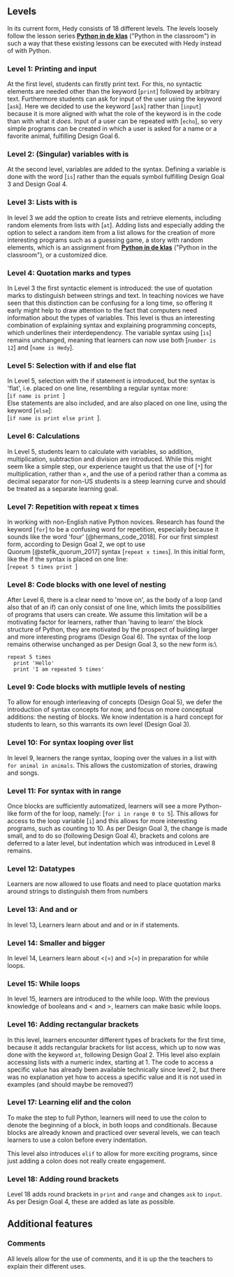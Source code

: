Levels
------

In its current form, Hedy consists of 18 different levels. The levels loosely
follow the lesson series [**Python in de klas**](http://pythonindeklas.nl/)
("Python in the classroom") in such a way that these existing lessons can be
executed with Hedy instead of with Python.

### Level 1: Printing and input

At the first level, students can firstly print text. For this, no
syntactic elements are needed other than the keyword [`print`]
followed by arbitrary text. Furthermore students can ask for
input of the user using the keyword [`ask`]. Here we decided to use
the keyword [`ask`] rather than [`input`] because it is more aligned
with what the role of the keyword is in the code than with what it
*does*. Input of a user can be repeated with [`echo`], so very simple
programs can be created in which a user is asked for a name or a
favorite animal, fulfilling Design Goal 6.

### Level 2: (Singular) variables with is

At the second level, variables are added to the syntax. Defining a variable is done with the word [`is`] rather than the equals symbol fulfilling Design Goal 3 and Design Goal 4. 

### Level 3: Lists with is
In level 3 we add the option to create lists and retrieve elements, including random elements from lists with [`at`]. Adding lists and especially adding the option to select a
random item from a list allows for the creation of more interesting programs such as a guessing game, a story with random elements, which is an assignment from [**Python in de klas**](http://pythonindeklas.nl/) ("Python in the classroom"), or a customized dice.

### Level 4: Quotation marks and types
In Level 3 the first syntactic element is introduced: the use of quotation marks to distinguish between strings and text. In teaching novices we have seen that this distinction can be confusing for a long time, so offering it early might help to draw attention to the fact that
computers need information about the types of variables. This level is thus an interesting combination of explaining syntax and explaining
programming concepts, which underlines their interdependency. The variable syntax using [`is`] remains unchanged, meaning that learners
can now use both [`number is 12`] and [`name is Hedy`].

### Level 5: Selection with if and else flat

In Level 5, selection with the if statement is introduced, but the
syntax is 'flat', i.e. placed on one line, resembling a regular syntax
more:\
[`if name is print `]\
Else statements are also included, and are also placed on one line,
using the keyword [`else`]:\
[`if name is print else print `].

### Level 6: Calculations

In Level 5, students learn to calculate with variables, so addition,
multiplication, subtraction and division are introduced. While this
might seem like a simple step, our experience taught us that the use of
[`*`] for multiplication, rather than $\times$, and the use of a
period rather than a comma as decimal separator for non-US students is a
steep learning curve and should be treated as a separate learning goal.

### Level 7: Repetition with repeat x times

In working with non-English native Python novices. Research has found
the keyword [`for`] to be a confusing word for repetition, especially
because it sounds like the word 'four' [@hermans_code_2018]. For our
first simplest form, according to Design Goal 2, we opt to use
Quorum [@stefik_quorum_2017] syntax [`repeat x times`]. In this
initial form, like the if the syntax is placed on one line:\
[`repeat 5 times print `]

### Level 8: Code blocks with one level of nesting 

After Level 6, there is a clear need to 'move on', as the body of a loop
(and also that of an if) can only consist of one line, which limits the
possibilities of programs that users can create. We assume this
limitation will be a motivating factor for learners, rather than 'having
to learn' the block structure of Python, they are motivated by the
prospect of building larger and more interesting programs (Design Goal
6). The syntax of the loop remains otherwise unchanged as per Design
Goal 3, so the new form is:\

```
repeat 5 times
  print 'Hello'
  print 'I am repeated 5 times'
```

### Level 9: Code blocks with mutliple levels of nesting 

To allow for enough interleaving of concepts (Design Goal 5), we defer
the introduction of syntax concepts for now, and focus on more conceptual
additions: the nesting of blocks. We know indentation is a hard concept
for students to learn, so this warrants its own level (Design Goal 3).

### Level 10: For syntax looping over list 

In level 9, learners the range syntax, looping over the values in a list with `for animal in animals`.
This allows the customization of stories, drawing and songs. 

### Level 11: For syntax with in range

Once blocks are sufficiently automatized, learners will see a more
Python-like form of the for loop, namely: [`for i in range 0 to 5`].
This allows for access to the loop variable [`i`] and this allows for
more interesting programs, such as counting to 10. As per Design Goal 3,
the change is made small, and to do so (following Design Goal 4),
brackets and colons are deferred to a later level, but indentation which
was introduced in Level 8 remains.

### Level 12: Datatypes

Learners are now allowed to use floats and need to place quotation marks around
strings to distinguish them from numbers

### Level 13: And and or

In level 13, Learners learn about and and or in if statements.

### Level 14: Smaller and bigger

In level 14, Learners learn about <(=) and >(=) in preparation for while loops. 

### Level 15: While loops

In level 15, learners are introduced to the while loop. With the previous knowledge of booleans and < and >, learners can make basic while loops.

### Level 16: Adding rectangular brackets

In this level, learners encounter different types of brackets for the first time, because it adds rectangular brackets for list access, which up to now was done with the keyword `at`, following Design Goal 2. THis level also explain accessing lists with a numeric index, starting at 1. The code to access a specific
value has already been available technically since level 2, but there was no explanation yet how to access a specific value and it is not used in examples (and should maybe be removed?)

### Level 17: Learning elif and the colon

To make the step to full Python, learners will need to use the colon to denote the beginning of a block, in both loops and conditionals. 
Because blocks are already known and practiced over several levels, we can teach learners to use a colon before every indentation.

This level also introduces `elif` to allow for more exciting programs, since just adding a colon does not really create engagement.

### Level 18: Adding round brackets

Level 18 adds round brackets in `print` and `range` and changes `ask` to `input`. As per Design Goal 4, these are added as late as possible.


Additional features
------
### Comments

All levels allow for the use of comments, and it is up the the teachers to explain their different uses.
